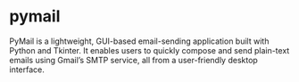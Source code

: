 # pymail
PyMail is a lightweight, GUI-based email-sending application built with Python and Tkinter. It enables users to quickly compose and send plain-text emails using Gmail’s SMTP service, all from a user-friendly desktop interface.
